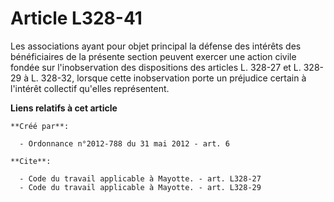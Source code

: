 # Article L328-41

Les associations ayant pour objet principal la défense des intérêts des bénéficiaires de la présente section peuvent exercer
une action civile fondée sur l'inobservation des dispositions des articles L. 328-27 et L. 328-29 à L. 328-32, lorsque cette
inobservation porte un préjudice certain à l'intérêt collectif qu'elles représentent.

**Liens relatifs à cet article**

	**Créé par**:

	  - Ordonnance n°2012-788 du 31 mai 2012 - art. 6

	**Cite**:

	  - Code du travail applicable à Mayotte. - art. L328-27
	  - Code du travail applicable à Mayotte. - art. L328-29
